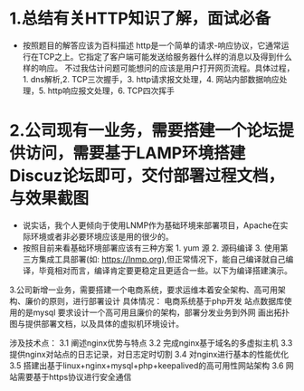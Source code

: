 # 1.总结有关HTTP知识了解，面试必备
- 按照题目的解答应该为百科描述 http是一个简单的请求-响应协议，它通常运行在TCP之上。它指定了客户端可能发送给服务器什么样的消息以及得到什么样的响应。 不过我估计问题可能想问的应该是用户打开网页流程。具体过程，1. dns解析,2. TCP三次握手，3. http请求报文处理，4. 网站内部数据响应处理，5. http响应报文处理，6. TCP四次挥手 

# 2.公司现有一业务，需要搭建一个论坛提供访问，需要基于LAMP环境搭建Discuz论坛即可，交付部署过程文档，与效果截图
- 说实话，我个人更倾向于使用LNMP作为基础环境来部署项目，Apache在实际环境或者非必要环境应该是用的很少的。
- 按照目前来看基础环境部署应该有三种方案 1. yum 源 2. 源码编译 3. 使用第三方集成工具部署(如: https://lnmp.org),但正常情况下，能自己编译就自己编译，毕竟相对而言，编译肯定要更稳定且更适合一些。以下为编译搭建演示。


3.公司新增一业务，需要搭建一个电商系统，要求运维本着安全架构、高可用架构、廉价的原则，进行部署设计
具体情况：
电商系统基于php开发
站点数据库使用的是mysql
要求设计一个高可用且廉价的架构，部署分发业务到外网
画出拓扑图与提供部署文档，以及具体的虚拟机环境设计。

涉及技术点：
3.1 阐述nginx优势与特点
3.2 完成nginx基于域名的多虚拟主机
3.3 提供nginx对站点的日志记录，对日志定时切割
3.4 对nginx进行基本的性能优化
3.5 搭建出基于linux+nginx+mysql+php+keepalived的高可用性网站架构
3.6 网站需要基于https协议进行安全通信